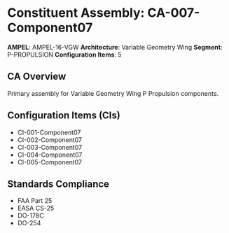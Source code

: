 # Constituent Assembly: CA-007-Component07

**AMPEL**: AMPEL-16-VGW
**Architecture**: Variable Geometry Wing
**Segment**: P-PROPULSION
**Configuration Items**: 5

## CA Overview
Primary assembly for Variable Geometry Wing P Propulsion components.

## Configuration Items (CIs)
- CI-001-Component07
- CI-002-Component07
- CI-003-Component07
- CI-004-Component07
- CI-005-Component07

## Standards Compliance
- FAA Part 25
- EASA CS-25
- DO-178C
- DO-254
